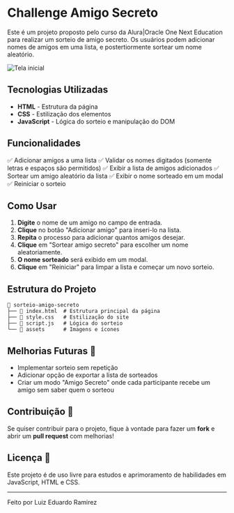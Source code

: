 # Challenge  Amigo Secreto

Este é um projeto proposto pelo curso da Alura|Oracle One Next Education para realizar um sorteio de amigo secreto. Os usuários podem adicionar nomes de amigos em uma lista, e postertiormente sortear um nome aleatório.

![Tela inicial](assets/Print.png)


## Tecnologias Utilizadas

- **HTML** - Estrutura da página
- **CSS** - Estilização dos elementos
- **JavaScript** - Lógica do sorteio e manipulação do DOM

## Funcionalidades

✅ Adicionar amigos a uma lista
✅ Validar os nomes digitados (somente letras e espaços são permitidos)
✅ Exibir a lista de amigos adicionados
✅ Sortear um amigo aleatório da lista
✅ Exibir o nome sorteado em um modal
✅ Reiniciar o sorteio

## Como Usar

1. **Digite** o nome de um amigo no campo de entrada.
2. **Clique** no botão "Adicionar amigo" para inseri-lo na lista.
3. **Repita** o processo para adicionar quantos amigos desejar.
4. **Clique** em "Sortear amigo secreto" para escolher um nome aleatoriamente.
5. **O nome sorteado** será exibido em um modal.
6. **Clique** em "Reiniciar" para limpar a lista e começar um novo sorteio.

## Estrutura do Projeto

```
📂 sorteio-amigo-secreto
├── 📄 index.html  # Estrutura principal da página
├── 📄 style.css   # Estilização do site
├── 📄 script.js   # Lógica do sorteio
└── 📂 assets      # Imagens e ícones
```

## Melhorias Futuras 🔧

- Implementar sorteio sem repetição
- Adicionar opção de exportar a lista de sorteados
- Criar um modo "Amigo Secreto" onde cada participante recebe um amigo sem saber quem o sorteou

## Contribuição 🤝

Se quiser contribuir para o projeto, fique à vontade para fazer um **fork** e abrir um **pull request** com melhorias!

## Licença 📜

Este projeto é de uso livre para estudos e aprimoramento de habilidades em JavaScript, HTML e CSS.

---

Feito  por Luiz Eduardo Ramirez

